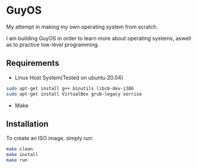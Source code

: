 # GuyOS
My attempt in making my own operating system from scratch.

I am building GuyOS in order to learn more about operating systems, aswell as to practice low-level programming.


## Requirements
* Linux Host System(Tested on ubuntu 20.04)

```bash
sudo apt-get install g++ binutils libc6-dev-i386
sudo apt-get install VirtualBox grub-legacy xorriso
```
* Make

## Installation
To create an ISO image, simply run:
```bash
make clean
make install
make run
```

